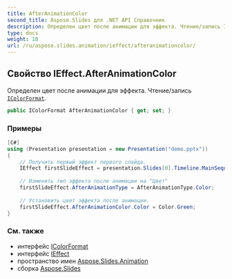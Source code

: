 ```yaml
---
title: AfterAnimationColor
second_title: Aspose.Slides для .NET API Справочник
description: Определен цвет после анимации для эффекта. Чтение/запись IColorFormataspose.slides/icolorformat.
type: docs
weight: 10
url: /ru/aspose.slides.animation/ieffect/afteranimationcolor/
---
```


## Свойство IEffect.AfterAnimationColor

Определен цвет после анимации для эффекта. Чтение/запись [`IColorFormat`](../../../aspose.slides/icolorformat).

```csharp
public IColorFormat AfterAnimationColor { get; set; }
```

### Примеры

```csharp
[C#]
using (Presentation presentation = new Presentation("demo.pptx"))
{
    // Получить первый эффект первого слайда.
    IEffect firstSlideEffect = presentation.Slides[0].Timeline.MainSequence[0];
    
    // Изменить тип эффекта после анимации на "Цвет"
    firstSlideEffect.AfterAnimationType = AfterAnimationType.Color;
    
    // Установить цвет эффекта после анимации.
    firstSlideEffect.AfterAnimationColor.Color = Color.Green;
}
```

### См. также

* интерфейс [IColorFormat](../../../aspose.slides/icolorformat)
* интерфейс [IEffect](../../ieffect)
* пространство имен [Aspose.Slides.Animation](../../ieffect)
* сборка [Aspose.Slides](../../../)

<!-- DO NOT EDIT: сгенерировано xmldocmd для Aspose.Slides.dll -->